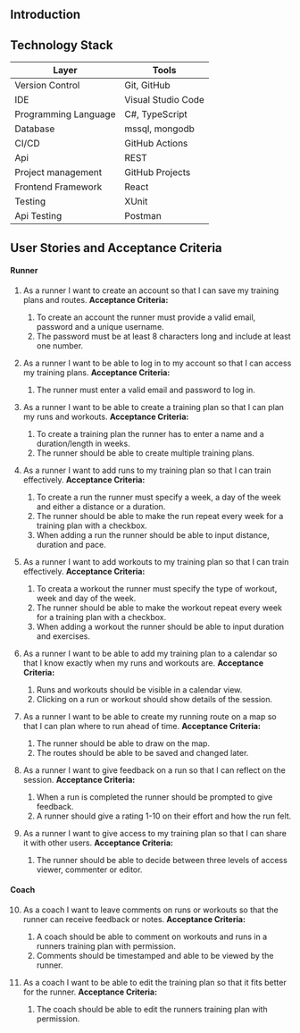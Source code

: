 ## Introduction

## Technology Stack

| Layer | Tools |
| -------- | ------- |
| Version Control | Git, GitHub |
| IDE | Visual Studio Code |
| Programming Language | C#, TypeScript |
| Database | mssql, mongodb |
| CI/CD | GitHub Actions |
| Api | REST |
| Project management | GitHub Projects |
| Frontend Framework | React |
| Testing | XUnit |
| Api Testing | Postman |

## User Stories and Acceptance Criteria

#### Runner

1. As a runner I want to create an account so that I can save my training plans and routes.
    **Acceptance Criteria:**
    1. To create an account the runner must provide a valid email, password and a unique username.
    2. The password must be at least 8 characters long and include at least one number.

2. As a runner I want to be able to log in to my account so that I can access my training plans.
    **Acceptance Criteria:**
    1. The runner must enter a valid email and password to log in.

3. As a runner I want to be able to create a training plan so that I can plan my runs and workouts.
    **Acceptance Criteria:**
    1. To create a training plan the runner has to enter a name and a duration/length in weeks.
    2. The runner should be able to create multiple training plans.

4. As a runner I want to add runs to my training plan so that I can train effectively.
    **Acceptance Criteria:**
    1. To create a run the runner must specify a week, a day of the week and either a distance or a duration.
    2. The runner should be able to make the run repeat every week for a training plan with a checkbox.
    3. When adding a run the runner should be able to input distance, duration and pace.

5. As a runner I want to add workouts to my training plan so that I can train effectively.
    **Acceptance Criteria:**
    1. To creata a workout the runner must specify the type of workout, week and day of the week.
    2. The runner should be able to make the workout repeat every week for a training plan with a checkbox.
    3. When adding a workout the runner should be able to input duration and exercises.

6. As a runner I want to be able to add my training plan to a calendar so that I know exactly when my runs and workouts are.
    **Acceptance Criteria:**
    1. Runs and workouts should be visible in a calendar view.
    2. Clicking on a run or workout should show details of the session.

7. As a runner I want to be able to create my running route on a map so that I can plan where to run ahead of time.
    **Acceptance Criteria:**
    1. The runner should be able to draw on the map.
    2. The routes should be able to be saved and changed later.

8. As a runner I want to give feedback on a run so that I can reflect on the session.
    **Acceptance Criteria:**
    1. When a run is completed the runner should be prompted to give feedback.
    2. A runner should give a rating 1-10 on their effort and how the run felt.

9. As a runner I want to give access to my training plan so that I can share it with other users.
    **Acceptance Criteria:**
    1. The runner should be able to decide between three levels of access viewer, commenter or editor.

#### Coach

10. As a coach I want to leave comments on runs or workouts so that the runner can receive feedback or notes.
    **Acceptance Criteria:**
    1. A coach should be able to comment on workouts and runs in a runners training plan with permission.
    2. Comments should be timestamped and able to be viewed by the runner.

11. As a coach I want to be able to edit the training plan so that it fits better for the runner.
    **Acceptance Criteria:**
    1. The coach should be able to edit the runners training plan with permission.